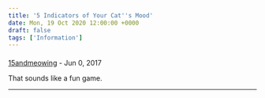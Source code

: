 ```yaml
---
title: '5 Indicators of Your Cat''s Mood'
date: Mon, 19 Oct 2020 12:00:00 +0000
draft: false
tags: ['Information']
---
```



#### 
[15andmeowing](http://www.15andmeowing.com "pilch92@aol.com") - <time datetime="2017-06-18 18:54:46">Jun 0, 2017</time>

That sounds like a fun game.
<hr />
